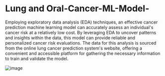 # Lung and Oral-Cancer-ML-Model-
Employing exploratory data analysis (EDA) techniques, an effective cancer prediction machine learning model can accurately assess an individual's cancer risk at a relatively low cost. By leveraging EDA to uncover patterns and insights within the data, this model can provide reliable and personalized cancer risk evaluations. The data for this analysis is sourced from the online lung cancer prediction system's website, offering a convenient and accessible platform for gathering the necessary information to train and validate the model.

![image](https://github.com/Aditya-567/Lung-AND-Oral-Cancer-ML-Model/assets/106132841/ba54cfb2-5cc0-47b5-ade8-e3053f2dff37)
